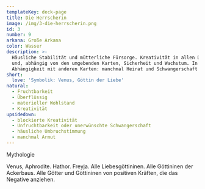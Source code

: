 ```yaml
---
templateKey: deck-page
title: Die Herrscherin
image: /img/3-die-herrscherin.png
id: 3
number: 9
arkana: Große Arkana
color: Wasser
description: >-
  Häusliche Stabilität und mütterliche Fürsorge. Kreativität in allen Dingen
  und, abhängig von den umgebenden Karten, Sicherheit und Wachstum. In
  Abhängigkeit mit anderen Karten: manchmal Heirat und Schwangerschaft
short:
  love: 'Symbolik: Venus, Göttin der Liebe'
natural:
  - Fruchtbarkeit
  - Überflüssig
  - materieller Wohlstand
  - Kreativität
upsidedown:
  - blockierte Kreativität
  - Unfruchtbarkeit oder unerwünschte Schwangerschaft
  - häusliche Umbruchstimmung
  - manchmal Armut
---
```

Mythologie



Venus, Aphrodite. Hathor. Freyja. Alle Liebesgöttininen. Alle Göttininen der Ackerbaus. Alle Götter und Göttininen von positiven Kräften, die das Negative anziehen.
